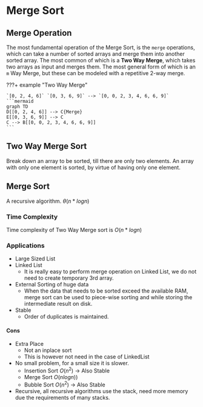 # Merge Sort
## Merge Operation
The most fundamental operation of the Merge Sort, is the `merge` operations, which can take a number of sorted arrays and merge them into another sorted array.
The most common of which is a **Two Way Merge**, which takes two arrays as input and merges them. 
The most general form of which is an `m` Way Merge, but these can be modeled with a repetitive 2-way merge. 

???+ example "Two Way Merge"
  
    `[0, 2, 4, 6]` `[0, 3, 6, 9]` --> `[0, 0, 2, 3, 4, 6, 6, 9]`
    ```mermaid
    graph TD
    D[[0, 2, 4, 6]] --> C{Merge}
    E[[0, 3, 6, 9]] --> C
    C --> B[[0, 0, 2, 3, 4, 6, 6, 9]]
    ```

## Two Way Merge Sort
Break down an array to be sorted, till there are only two elements. An array with only one element is sorted, by virtue of having only one element.

## Merge Sort
A recursive algorithm. $\theta(n * log n)$

### Time Complexity
Time complexity of Two Way Merge sort is $O(n * log n)$

### Applications
* Large Sized List
* Linked List
  * It is really easy to perform merge operation on Linked List, we do not need to create temporary 3rd array.
* External Sorting of huge data
  * When the data that needs to be sorted exceed the available RAM, merge sort can be used to piece-wise sorting and while storing the intermediate result on disk.
* Stable
  * Order of duplicates is maintained.

#### Cons
* Extra Place
  * Not an inplace sort
  * This is however not need in the case of LinkedList
* No small problem, for a small size it is slower.
  * Insertion Sort $O(n^2)$ -> Also Stable
  * Merge Sort $O(n log n))$
  * Bubble Sort $O(n^2)$ -> Also Stable
* Recursive, all recursive algorithms use the stack, need more memory due the requirements of many stacks.

